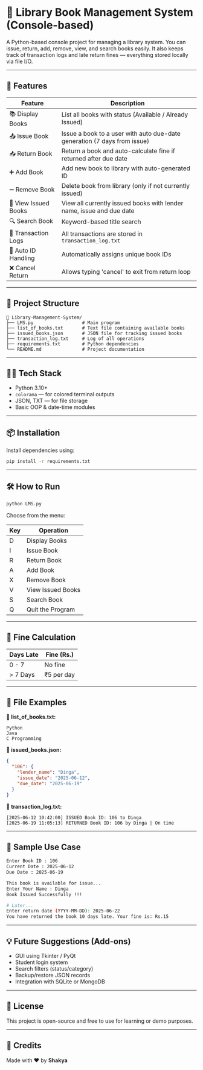 # 📖 Library Book Management System (Console-based)

A Python-based console project for managing a library system. You can issue, return, add, remove, view, and search books easily. It also keeps track of transaction logs and late return fines — everything stored locally via file I/O.

---

## 🚀 Features

| Feature             | Description                                                                 |
|---------------------|-----------------------------------------------------------------------------|
| 📚 Display Books     | List all books with status (Available / Already Issued)                    |
| 📤 Issue Book        | Issue a book to a user with auto due-date generation (7 days from issue)   |
| 📥 Return Book       | Return a book and auto-calculate fine if returned after due date           |
| ➕ Add Book          | Add new book to library with auto-generated ID                             |
| ➖ Remove Book       | Delete book from library (only if not currently issued)                    |
| 👀 View Issued Books | View all currently issued books with lender name, issue and due date       |
| 🔍 Search Book       | Keyword-based title search                                                  |
| 🧾 Transaction Logs  | All transactions are stored in `transaction_log.txt`                       |
| 🧠 Auto ID Handling  | Automatically assigns unique book IDs                                      |
| ❌ Cancel Return     | Allows typing 'cancel' to exit from return loop                            |

---

## 🧱 Project Structure

```
📁 Library-Management-System/
├── LMS.py                  # Main program
├── list_of_books.txt       # Text file containing available books
├── issued_books.json       # JSON file for tracking issued books
├── transaction_log.txt     # Log of all operations
├── requirements.txt        # Python dependencies
└── README.md               # Project documentation
```

---

## 🧑‍💻 Tech Stack

- Python 3.10+
- `colorama` — for colored terminal outputs
- JSON, TXT — for file storage
- Basic OOP & date-time modules

---

## 📦 Installation

Install dependencies using:

```bash
pip install -r requirements.txt
```

---

## 🛠️ How to Run

```bash
python LMS.py
```

Choose from the menu:

| Key | Operation          |
|-----|--------------------|
| D   | Display Books      |
| I   | Issue Book         |
| R   | Return Book        |
| A   | Add Book           |
| X   | Remove Book        |
| V   | View Issued Books  |
| S   | Search Book        |
| Q   | Quit the Program   |

---

## 🧮 Fine Calculation

| Days Late | Fine (Rs.)    |
|-----------|---------------|
| 0 - 7     | No fine        |
| > 7 Days  | ₹5 per day     |

---

## 📂 File Examples

**📘 list_of_books.txt:**
```
Python
Java
C Programming
```

**📄 issued_books.json:**
```json
{
  "106": {
    "lender_name": "Dinga",
    "issue_date": "2025-06-12",
    "due_date": "2025-06-19"
  }
}
```

**🧾 transaction_log.txt:**
```
[2025-06-12 10:42:00] ISSUED Book ID: 106 to Dinga
[2025-06-19 11:05:13] RETURNED Book ID: 106 by Dinga | On time
```

---

## 🧪 Sample Use Case

```bash
Enter Book ID : 106
Current Date : 2025-06-12
Due Date : 2025-06-19

This book is available for issue...
Enter Your Name : Dinga
Book Issued Successfully !!!

# Later...
Enter return date (YYYY-MM-DD): 2025-06-22
You have returned the book 10 days late. Your fine is: Rs.15
```

---

## 💡 Future Suggestions (Add-ons)

- GUI using Tkinter / PyQt
- Student login system
- Search filters (status/category)
- Backup/restore JSON records
- Integration with SQLite or MongoDB

---

## 📜 License

This project is open-source and free to use for learning or demo purposes.

---

## 👏 Credits

Made with ❤️ by **Shakya**  
